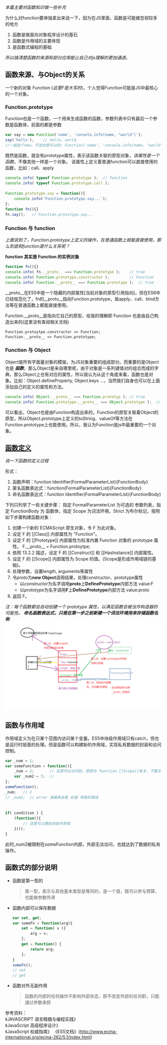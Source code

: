 _本篇主要对函数知识做一些补充_

为什么对function要单独拿出来说一下，因为在JS里面，函数是可能被忽视较多的地方

1. 函数是做面向对象程序设计的基石
2. 函数是作用域的主要体现
3. 是函数式编程的基础

_所以搞清楚函数的来源和部分应用能让自己对js理解的更加通透。_

## 函数来源、与Object的关系
一个新的对象 Function (_这里F是大写的_)，个人觉得Function可能是JS中最核心的一个对象。

### Function.prototype
Function也是一个函数，一个用来生成函数的函数，参数列表中只有最后一个参数是函数体，前面的都是参数
```js
var say = new Function('name', 'console.info(name, "world")');   
say('hello');    // hello, world
//一般加个new，不加也是可以的: Function('name', 'console.info(name, "world")')('hello')
```
既然是函数，就会有prototype属性，表示该函数关联的原型对象，_该属性是一个函数_，不像其他一样是一个对象。
该属性上定义着普通function可以直接使用的函数，比如：call、apply
```js
console.info( typeof Function.prototype );  // function
console.info( typeof Function.prototype.call );

Function.prototype.say = function(){
    console.info('Function.prototype.say...');
};
function fn(){}
fn.say();   // Function.prototype.say...
```

### Function 与 function
_上面说到了，Function.prototype上定义的操作，在普通函数上就能直接使用，那么到底和function是什么关系呢？_

__function 其实是 Function 的实例对象__
```js
function fn(){}
console.info( fn.__proto__ === Function.prototype );    // true
console.info( Function.prototype.constructor );         // Function
console.info( Function.__proto__ === Function.prototype );  // true
```
\_\_proto__在ES5中是一个隐藏的内部属性[当前对象的原型引用指向]，但在ES6中已经规范化了，fn的__proto__指向Function.prototype，故apply、call、bind方法等在普通函数上都能直接使用。

Function.__proto__是指向它自己的原型，给我的理解即 Function 也是由自己构造出来的(这里没有查阅相关文档)
```
Function.protoytpe.constructor => Function;
Function.__proto__ => Function.prototype;
```


### Function 与 Object
Object是所有字面量对象的模版，为JS对象重要的组成部分。而重要的是Object也是 ___函数___，那么Object是来自哪里呢，由于对象是一系列键值对的组合而成的字典，那么Object上也有对应的属性，所以我认为从这个角度来看，函数也是对象。比如：Object.defineProperty, Object.keys ...，当然我们自身也可以在上面添加自己的定义的属性和方法。
```js
console.info( Object.__proto__ === Function.prototyp ); // true
console.info( Function.prototype.__proto__ === Object.prototype );  // true
```
可以看出，Object也是由Function构造出来的，Function的原型关联着Object的原型，所以Object.prototype上定义的toString、valueOf等方法在Function.prototype上也能使用。所以，我认为Function是js中最重要的一个对象。

## [函数定义](http://www.ecma-international.org/ecma-262/5.1/index.html#sec-13)
_说一下函数的定义过程_

形式：
1. 函数声明：function Identifier(FormalParameterList){FunctionBody}
2. 匿名函数表达式：function(FormalParameterList){FunctionBody}
3. 命名函数表达式：function Identifier(FormalParameterList){FunctionBody}

下列只列举了一些关键步骤：
指定 FormalParameterList 为可选的 参数列表，指定 FunctionBody 为 函数体，指定 Scope 为词法环境，Strict 为布尔标记，按照如下步骤构建函数对象：

1. 创建一个新的 ECMAScript 原生对象，令 F 为此对象。
2. 设定 F 的 [[Class]] 内部属性为 "Function"。
3. 设定 F 的 [[Prototype]] 内部属性为标准内置 Function 对象的 prototype 属性。 F.\_\_proto__ = Function.protoytpe;
4. 依照 13.2.2 描述，设定 F 的 [[Construct]] 和 [[HasInstance]] 内部属性。
5. 设定 F 的 [[Scope]] 内部属性为 Scope 的值。(Scope是形成作用域链的基础)。
6. 处理参数，设置length, arguments等属性
7. 令*proto*为**new Object**调用结果，处理constructor、prototype属性
    - 以*constructor*为名字调用**proto**上**DefinePrototype**内部方法 value:F  
    - 以*prototype*为名字调用**F**上**DefinePrototype**内部方法 value:proto
8. 返回 F。

_注：每个函数都会自动创建一个 prototype 属性，以满足函数会被当作构造器的可能性。_
___命名函数表达式，只是在第一步之前新建一个词法环境用来存储函数名称___
![初始化草图](./image/data_type.png)


## 函数与作用域
作用域定义为在只某个范围内访问某个变量。ES5中块级作用域只有catch，但也是运行时层面的处理。但是函数可以构建新的作用域，实现私有数据的封装和访问控制。
```js
var _num = 1;
var someFunction = function(){
    _num = 2;       // 这里可以访问到，原因与 function.[[Scope]]有关，下篇文章会有相应的说明
    var _num2 = 3;  // 
};
someFunction();
_num;   // 2
// _num2;  // error 准确来说是 右值 导致的错误


if( condition ) {
    (function(){
        // 这里可以模拟块级作用域
    }());
}
```
此时_num2被限制在someFunction内部，外部无法访问，也就达到了数据的私有操作。


## 函数式的部分说明
- 函数是第一型的
    >第一型，表示与其他基本类型是等同的，是一个值，既可以参与预算，也能做参数传递
- 函数内部可以保存数据
    ```js
    var set, get;
    var someFn = function(arg){
        set = function( v ){
            arg = v;
        };
        get = function() {
            return arg;
        };
    }
    someFn();
    // set
    // get
    ```
- 函数对外无副作用
    >函数的内部的任何操作不影响外部状态，即不改变外部的任何职，只能通过参数承担



<!-- Function 的实例的属性
 除了必要的内部属性之外，每个函数实例还有一个 [[Call]] 内部属性并且在大多数情况下使用不同版本的 [[Get]] 内部属性。函数实例根据怎样创建的（见 8.6.2 ,13.2, 15, 15.3.4.5）可能还有一个 [[HasInstance]] 内部属性 , 一个 [[Scope]] 内部属性 , 一个 [[Construct]] 内部属性 , 一个 [[FormalParameters]] 内部属性 , 一个 [[Code]] 内部属性 , 一个 [[TargetFunction]] 内部属性 , 一个 [[BoundThis]] 内部属性 , 一个 [[BoundArgs]] 内部属性。

 [[Class]] 内部属性的值是 "Function"。 -->


 参考资料：  
    《JAVASCRIPT 语言精髓与编程实践》  
    《JavaScript 高级程序设计》  
    《JavaScript 权威指南》 
    《ES5文档》(http://www.ecma-international.org/ecma-262/5.1/index.html)